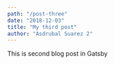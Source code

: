 ```yaml
---
path: "/post-three"
date: "2018-12-03"
title: "My third post"
author: "Asdrubal Suarez 2"
---
```


This is second blog post in Gatsby